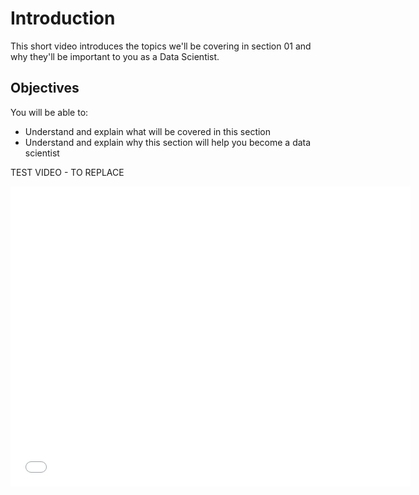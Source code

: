 
# Introduction
This short video introduces the topics we'll be covering in section 01 and why they'll be important to you as a Data Scientist.

## Objectives
You will be able to:
* Understand and explain what will be covered in this section 
* Understand and explain why this section will help you become a data scientist

TEST VIDEO - TO REPLACE <br />

<iframe width="640" height="480" src="//www.youtube.com/embed/ao532DhZWiY?rel=0" frameborder="0" allowfullscreen></iframe>
